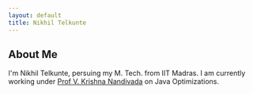 ```yaml
---
layout: default
title: Nikhil Telkunte
---
```

## About Me
I'm Nikhil Telkunte, persuing my M. Tech. from IIT Madras.
I am currently working under [Prof V. Krishna Nandivada](http://www.cse.iitm.ac.in/~krishna/) 
on Java Optimizations. 
